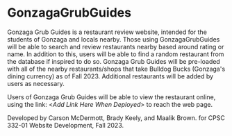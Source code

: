 # GonzagaGrubGuides

Gonzaga Grub Guides is a restaurant review website, intended for the students of Gonzaga and locals nearby. Those using GonzagaGrubGuides will be able to search and review restaurants nearby based around rating or name. In addition to this, users will be able to find a 
random restaurant from the database if inspired to do so. Gonzaga Grub Guides will be pre-loaded with all of the nearby restaurants/shops that take Bulldog Bucks (Gonzaga's dining currency) as of Fall 2023. Additional restaurants will be added by users as necessary.

Users of Gonzaga Grub Guides will be able to view the restaurant online, using the link:
    <*Add Link Here When Deployed*>
to reach the web page.

Developed by Carson McDermott, Brady Keely, and Maalik Brown. for CPSC 332-01 Website Development, Fall 2023.
